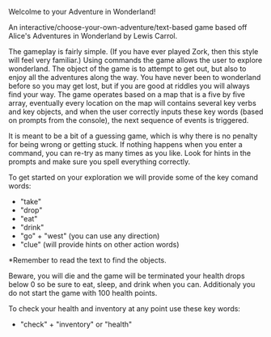 Welcolme to your Adventure in Wonderland!

An interactive/choose-your-own-adventure/text-based game based off Alice's Adventures in Wonderland by Lewis Carrol.

The gameplay is fairly simple. (If you have ever played Zork, then this style will feel very familiar.) Using commands the game allows the user to explore wonderland. The object of the game is to attempt to get out, but also to enjoy all the adventures along the way. You have never been to wonderland before so you may get lost, but if you are good at riddles you will always find your way. The game operates based on a map that is a five by five array, eventually every location on the map will contains several key verbs and key objects, and when the user correctly inputs these key words (based on prompts from the console), the next sequence of events is triggered.

It is meant to be a bit of a guessing game, which is why there is no penalty for being wrong or getting stuck. If nothing happens when you enter a command, you can re-try as many times as you like. Look for hints in the prompts and make sure you spell everything correctly.

To get started on your exploration we will provide some of the key comand words:
 - "take"
 - "drop"
 - "eat"
 - "drink"
 - "go" + "west" (you can use any direction)
 - "clue" (will provide hints on other action words)

*Remember to read the text to find the objects.

Beware, you will die and the game will be terminated your health drops below 0 so be sure to eat, sleep, and drink when you can. Additionaly you do not start the game with 100 health points.

To check your health and inventory at any point use these key words:
 - "check" + "inventory" or "health"
